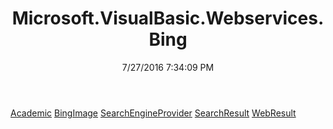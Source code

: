 ﻿---
title: Microsoft.VisualBasic.Webservices.Bing
date: 7/27/2016 7:34:09 PM
---

[Academic](T-Microsoft.VisualBasic.Webservices.Bing.Academic.html)
[BingImage](T-Microsoft.VisualBasic.Webservices.Bing.BingImage.html)
[SearchEngineProvider](T-Microsoft.VisualBasic.Webservices.Bing.SearchEngineProvider.html)
[SearchResult](T-Microsoft.VisualBasic.Webservices.Bing.SearchResult.html)
[WebResult](T-Microsoft.VisualBasic.Webservices.Bing.WebResult.html)
